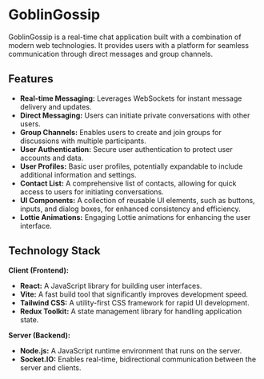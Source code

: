 # GoblinGossip

GoblinGossip is a real-time chat application built with a combination of modern web technologies. It provides users with a platform for seamless communication through direct messages and group channels.

## Features

- **Real-time Messaging:** Leverages WebSockets for instant message delivery and updates.
- **Direct Messaging:** Users can initiate private conversations with other users.
- **Group Channels:** Enables users to create and join groups for discussions with multiple participants.
- **User Authentication:** Secure user authentication to protect user accounts and data.
- **User Profiles:** Basic user profiles, potentially expandable to include additional information and settings.
- **Contact List:** A comprehensive list of contacts, allowing for quick access to users for initiating conversations.
- **UI Components:** A collection of reusable UI elements, such as buttons, inputs, and dialog boxes, for enhanced consistency and efficiency.
- **Lottie Animations:** Engaging Lottie animations for enhancing the user interface.

## Technology Stack

**Client (Frontend):**

- **React:** A JavaScript library for building user interfaces.
- **Vite:** A fast build tool that significantly improves development speed.
- **Tailwind CSS:** A utility-first CSS framework for rapid UI development.
- **Redux Toolkit:** A state management library for handling application state.

**Server (Backend):**

- **Node.js:** A JavaScript runtime environment that runs on the server.
- **Socket.IO:** Enables real-time, bidirectional communication between the server and clients.
